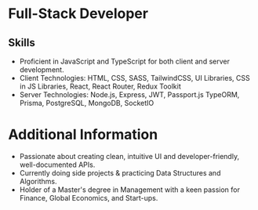 # Full-Stack Developer

## Skills
- Proficient in JavaScript and TypeScript for both client and server development.
- Client Technologies: HTML, CSS, SASS, TailwindCSS, UI Libraries, CSS in JS Libraries, React, React Router, Redux Toolkit
- Server Technologies: Node.js, Express, JWT, Passport.js TypeORM, Prisma, PostgreSQL, MongoDB, SocketIO

# Additional Information
- Passionate about creating clean, intuitive UI and developer-friendly, well-documented APIs.
- Currently doing side projects & practicing Data Structures and Algorithms.
- Holder of a Master's degree in Management with a keen passion for Finance, Global Economics, and Start-ups.
